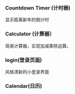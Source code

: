 ### Countdown Timer (计时器)
显示距离新年的倒计时

### Calculator (计算器）
简易计算器，实现加减乘除运算。

### login(登录页面)
风格清新的小登录界面

### Calendar(日历)
